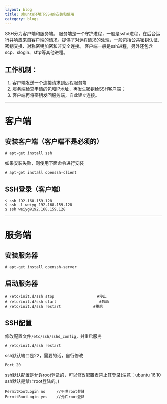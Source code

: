 ```yaml
---
layout: blog
title: Ubuntu环境下SSH的安装和使用
category: blogs
---
```


SSH分为客户端和服务端。
服务端是一个守护进程，一般是sshd进程，在后台运行并响应来自客户端的请求。提供了对远程请求的处理，一般包括公共密钥认证、密钥交换、对称密钥加密和非安全连接。
客户端一般是ssh进程，另外还包含scp、slogin、sftp等其他进程。

## 工作机制：
1. 客户端发送一个连接请求到远程服务端
2. 服务端检查申请的包和IP地址，再发生密钥给SSH客户端；
3. 客户端再将密钥发回服务端，自此建立连接。

---
# 客户端

## 安装客户端（客户端不是必须的）

```
# apt-get install ssh
```
如果安装失败，则使用下面命令进行安装
```
# apt-get install openssh-client
```
## SSH登录（客户端）
```
$ ssh 192.168.159.128
$ ssh -l weiyg 192.168.159.128
$ ssh weiyg@192.168.159.128
```
---

# 服务端
## 安装服务器

```
# apt-get install openssh-server
```
## 启动服务器

```
# /etc/init.d/ssh stop                　　#停止
# /etc/init.d/ssh start                　　#启动
# /etc/init.d/ssh restart            　 #重启
```
##  SSH配置

修改配置文件`/etc/ssh/sshd_config`，并重启服务

```
# /etc/init.d/ssh restart
```
ssh默认端口是22，需要的话，自行修改

```
Port 20
```
ssh默认配置是允许root登录的，可以修改配置表禁止其登录(注意：ubuntu 16.10 ssh默认是禁止root登陆的。)

```
PermitRootLogin no     //不准root登陆
PermitRootLogin yes    //允许root登陆
```